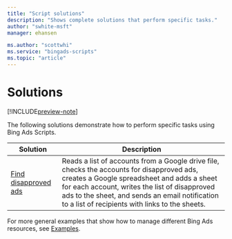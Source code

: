 ```yaml
---
title: "Script solutions"
description: "Shows complete solutions that perform specific tasks."
author: "swhite-msft"
manager: ehansen

ms.author: "scottwhi"
ms.service: "bingads-scripts"
ms.topic: "article"
---
```


# Solutions

[!INCLUDE[preview-note](../includes/preview-note.md)]


The following solutions demonstrate how to perform specific tasks using Bing Ads Scripts. 

|Solution|Description
|-|-
|[Find disapproved ads](execute-in-parallel.md)|Reads a list of accounts from a Google drive file, checks the accounts for disapproved ads, creates a Google spreadsheet and adds a sheet for each account, writes the list of disapproved ads to the sheet, and sends an email notification to a list of recipients with links to the sheets.

For more general examples that show how to manage different Bing Ads resources, see [Examples](../examples/index.md).